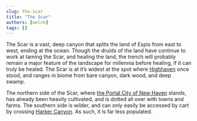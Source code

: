 ```yaml
---
slug: the-scar
title: "The Scar"
authors: [welch]
tags: []
---
```


The Scar is a vast, deep canyon that splits the land of Espis from east to west, ending at the ocean. Though the druids of the land have continue to work at taming the Scar, and healing the land, the trench will probably remain a major feature of the landscape for millennia before healing, if it can truly be healed. The Scar is at it’s widest at the spot where [Highhaven](/wikis/the-portal-city-of-highhaven) once stood, and ranges in biome from bare canyon, dark wood, and deep swamp.
 
The northern side of the Scar, where [the Portal City of New Haven](/wikis/the-portal-city-of-new-haven) stands, has already been heavily cultivated, and is dotted all over with towns and farms. The southern side is wilder, and can only easily be accessed by cart by crossing [Harker Canyon](/wikis/harker-canyon). As such, it is far less populated.